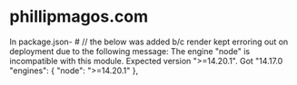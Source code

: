 # phillipmagos.com

In package.json-   # // the below was added b/c render kept erroring out on deployment due to the following message: The engine "node" is incompatible with this module. Expected version ">=14.20.1". Got "14.17.0
"engines": {
    "node": ">=14.20.1" 
  },